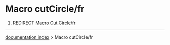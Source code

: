 # Macro cutCircle/fr
1.  REDIRECT [Macro Cut Circle/fr](Macro_Cut_Circle/fr.md)

---
[documentation index](../README.md) > Macro cutCircle/fr
